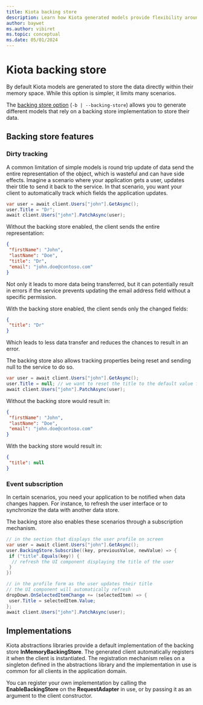 ```yaml
---
title: Kiota backing store
description: Learn how Kiota generated models provide flexibility around data storage and events subscriptions.
author: baywet
ms.author: vibiret
ms.topic: conceptual
ms.date: 05/01/2024
---
```


# Kiota backing store

By default Kiota models are generated to store the data directly within their memory space. While this option is simpler, it limits many scenarios.

The [backing store option](./using.md) (`-b | --backing-store`) allows you to generate different models that rely on a backing store implementation to store their data.

## Backing store features

### Dirty tracking

A common limitation of simple models is round trip update of data send the entire representation of the object, which is wasteful and can have side effects.
Imagine a scenario where your application gets a user, updates their title to send it back to the service. In that scenario, you want your client to automatically track which fields the application updates.

```csharp
var user = await client.Users["john"].GetAsync();
user.Title = "Dr";
await client.Users["john"].PatchAsync(user);
```

Without the backing store enabled, the client sends the entire representation:

```json
{
 "firstName": "John",
 "lastName": "Doe",
 "title": "Dr",
 "email": "john.doe@contoso.com"
}
```

Not only it leads to more data being transferred, but it can potentially result in errors if the service prevents updating the email address field without a specific permission.

With the backing store enabled, the client sends only the changed fields:

```json
{
 "title": "Dr"
}
```

Which leads to less data transfer and reduces the chances to result in an error.

The backing store also allows tracking properties being reset and sending null to the service to do so.

```csharp
var user = await client.Users["john"].GetAsync();
user.Title = null; // we want to reset the title to the default value from the service
await client.Users["john"].PatchAsync(user);
```

Without the backing store would result in:

```json
{
 "firstName": "John",
 "lastName": "Doe",
 "email": "john.doe@contoso.com"
}
```

With the backing store would result in:

```json
{
 "title": null
}
```

### Event subscription

In certain scenarios, you need your application to be notified when data changes happen. For instance, to refresh the user interface or to synchronize the data with another data store.

The backing store also enables these scenarios through a subscription mechanism.

```csharp
// in the section that displays the user profile on screen
var user = await client.Users["john"].GetAsync();
user.BackingStore.Subscribe((key, previousValue, newValue) => {
 if ("title".Equals(key)) {
  // refresh the UI component displaying the title of the user
 }
})

// in the profile form as the user updates their title
// the UI component will automatically refresh
dropDown.OnSelectedItemChange += (selectedItem) => {
 user.Title = selectedItem.Value;
};
await client.Users["john"].PatchAsync(user);
```

## Implementations

Kiota abstractions libraries provide a default implementation of the backing store **InMemoryBackingStore**. The generated client automatically registers it when the client is instantiated. The registration mechanism relies on a singleton defined in the abstractions library and the implementation in use is common for all clients in the application domain.

You can register your own implementation by calling the **EnableBackingStore** on the **RequestAdapter** in use, or by passing it as an argument to the client constructor.
